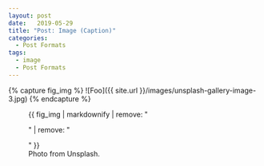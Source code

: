 ```yaml
---
layout: post
date:   2019-05-29
title: "Post: Image (Caption)"
categories:
  - Post Formats
tags:
  - image
  - Post Formats
---
```


{% capture fig_img %}
![Foo]({{ site.url }}/images/unsplash-gallery-image-3.jpg)
{% endcapture %}

<figure>
  {{ fig_img | markdownify | remove: "<p>" | remove: "</p>" }}
  <figcaption>Photo from Unsplash.</figcaption>
</figure>

